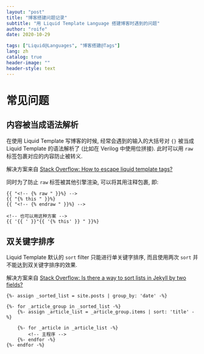 ```yaml
---
layout: "post"
title: "博客搭建问题记录"
subtitle: "用 Liquid Template Language 搭建博客时遇到的问题"
author: "roife"
date: 2020-10-29

tags: ["Liquid@Languages", "博客搭建@Tags"]
lang: zh
catalog: true
header-image: ""
header-style: text
---
```


# 常见问题

## 内容被当成语法解析

在使用 Liquid Template 写博客的时候, 经常会遇到的输入的大括号对 `{}` 被当成 Liquid Template 的语法解析了 (比如在 Verilog 中使用位拼接). 此时可以用 `raw` 标签包裹对应的内容防止被转义.

解决方案来自 [Stack Overflow: How to escape liquid template tags?](https://stackoverflow.com/a/57120464)

同时为了防止 `raw` 标签被其他引擎渲染, 可以将其用注释包裹, 即:

```liquid
{{ "<!-- {% raw " }}%} -->
{{ "{% this " }}%}
{{ "<!-- {% endraw " }}%} -->

<!-- 也可以用这种方案 -->
{{ '{{ ' }}"{{ '{% this' }} " }}%}
```

## 双关键字排序

Liquid Template 默认的 `sort` filter 只能进行单关键字排序, 而且使用两次 `sort` 并不能达到双关键字排序的效果.

解决方案来自 [Stack Overflow: Is there a way to sort lists in Jekyll by two fields?](https://stackoverflow.com/questions/45651759/is-there-a-way-to-sort-lists-in-jekyll-by-two-fields)

<!-- {% raw %} -->
```liquid
{%- assign _sorted_list = site.posts | group_by: 'date' -%}

{%- for _article_group in _sorted_list -%}
    {%- assign _article_list = _article_group.items | sort: 'title' -%}

    {%- for _article in _article_list -%}
        <!-- 主程序 -->
    {%- endfor -%}
{%- endfor -%}
```
<!-- {% endraw %} -->

